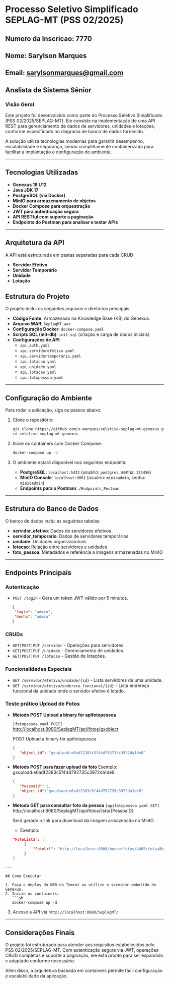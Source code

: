 # Processo Seletivo Simplificado SEPLAG-MT (PSS 02/2025)

## Numero da Inscricao: 7770
## Nome: Sarylson Marques
## Email: sarylsonmarques@gmail.com
## Analista de Sistema Sênior

### Visão Geral
Este projeto foi desenvolvido como parte do Processo Seletivo Simplificado (PSS 02/2025/SEPLAG-MT). Ele consiste na implementação de uma API REST para gerenciamento de dados de servidores, unidades e lotações, conforme especificado no diagrama de banco de dados fornecido.

A solução utiliza tecnologias modernas para garantir desempenho, escalabilidade e segurança, sendo completamente containerizada para facilitar a implantação e configuração do ambiente.

---

## Tecnologias Utilizadas
- **Genexus 18 U12**
- **Java JDK 17**
- **PostgreSQL (via Docker)**
- **MinIO para armazenamento de objetos**
- **Docker Compose para orquestração**
- **JWT para autenticação segura**
- **API RESTful com suporte a paginação**
- **Endpoints do Postman para analisar e testar APIs**
---

## Arquitetura da API
A API está estruturada em pastas separadas para cada CRUD:
- **Servidor Efetivo**
- **Servidor Temporário**
- **Unidade**
- **Lotação**

## Estrutura do Projeto

O projeto inclui os seguintes arquivos e diretórios principais:

- **Código Fonte**: Armazenado na Knowledge Base (KB) do Genexus.
- **Arquivo WAR**: `SeplagMT.war`
- **Configuração Docker**: `docker-compose.yaml`
- **Scripts SQL (init-db)**: `init.sql` (criação e carga de dados iniciais)
- **Configurações de API**:
  - `api.auth.yaml`
  - `api.servidorefetivo.yaml`
  - `api.servidortemporario.yaml`
  - `api.lotacao.yaml`
  - `api.unidade.yaml`
  - `api.lotacao.yaml`
  - `api.fotopessoa.yaml`
---

## Configuração do Ambiente

Para rodar a aplicação, siga os passos abaixo:

1. Clone o repositório:
   ```sh
   git clone https://github.com/s-marques/seletivo-seplag-mt-genexus.git
   cd seletivo-seplag-mt-genexus
   ```

2. Inicie os containers com Docker Compose:
   ```sh
   docker-compose up -d
   ```

3. O ambiente estará disponível nos seguintes endpoints:
   - **PostgreSQL**: `localhost:5432` (usuário: `postgres`, senha: `123456`)
   - **MinIO Console**: `localhost:9001` (usuário: `minioadmin`, senha: `minioadmin`)
   - **Endpoints para o Postman**: `/Endpoints_Postman`

---

## Estrutura do Banco de Dados

O banco de dados inclui as seguintes tabelas:

- **servidor_efetivo**: Dados de servidores efetivos
- **servidor_temporario**: Dados de servidores temporários
- **unidade**: Unidades organizacionais
- **lotacao**: Relação entre servidores e unidades
- **foto_pessoa**: Metadados e referência a imagens armazenadas no MinIO

---

## Endpoints Principais

### Autenticação
- `POST /login` - Gera um token JWT válido por 5 minutos.
```json
   {
    "login": "admin",
    "Senha": "admin"
   }
```
### CRUDs
- `GET|POST|PUT /servidor` - Operações para servidores.
- `GET|POST|PUT /unidade` - Gerenciamento de unidades.
- `GET|POST|PUT /lotacao` - Gestão de lotações.

### Funcionalidades Especiais
- `GET /servidor/efetivo/unidade/{id}` - Lista servidores de uma unidade.
- `GET /servidor/efetivo/endereco_funcional/{id}` - Lista endereço funcional da unidade onde o servidor efetivo é lotado.

### Teste prático Upload de Fotos
- **Metodo POST Upload a binary for apifotopessoa**

   ```[fotopessoa.yaml POST]``` 
  [ http://localhost:8080/SeplagMT/api/fotos/gxobject](http://localhost:8080/SeplagMT/api/fotos/gxobject)

   POST Upload a binary for apifotopessoa
   ```json
   {
      "object_id": "gxupload:e6adf2383c5f44d792735c3972da1de8"
   }
   ```

- **Metodo POST para fazer upload da foto**
Exemplo: gxupload:e6adf2383c5f44d792735c3972da1de8
   ```json
   {
      "PessoaId": 1,
      "object_id":"gxupload:e6adf2383c5f44d792735c3972da1de8"
   }
   ```
- **Metodo GET para consultar foto da pessoa**
```[apifotopessoa.yaml GET]``` 
   http://localhost:8080/SeplagMT/api/fotos/lista/{PessoaID}

   Será gerado o link para download da imagem armazenada no MinIO.
   - Exemplo:
   ```json
   "FotoLista": [
        {
            "FotoUrl": "http://localhost:9000/bucketfotos/4d05cfefaa8bef6a37202a599a1d9078.jpg?X-Amz-Algorithm=AWS4-HMAC-SHA256&X-Amz-Date=20250409T180747Z&X-Amz-SignedHeaders=host&X-Amz-Credential=Q9puyJNIPII7ZEecmla3%2F20250409%2Fus-east-1%2Fs3%2Faws4_request&X-Amz-Expires=300&X-Amz-Signature=e303e3f96c9366394918c012188690fd691df5343f1d73b0a521704b64ea7e3b"
        }
   ] 
```
---

## Como Executar

1. Faça o deploy do WAR no Tomcat ou utilize o servidor embutido do Genexus.
2. Inicie os containers:
   ```sh
   docker-compose up -d
   ```
3. Acesse a API via `http://localhost:8080/SeplagMT/`

---

## Considerações Finais

O projeto foi estruturado para atender aos requisitos estabelecidos pelo PSS 02/2025/SEPLAG-MT. Com autenticação segura via JWT, operações CRUD completas e suporte a paginação, ele está pronto para ser expandido e adaptado conforme necessário.

Além disso, a arquitetura baseada em containers permite fácil configuração e escalabilidade da aplicação.

